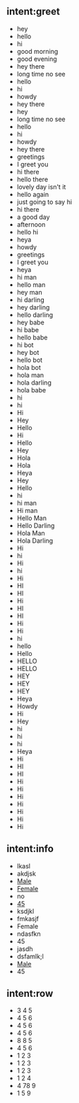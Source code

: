 ## intent:greet
- hey
- hello
- hi
- good morning
- good evening
- hey there
- long time no see
- hello
- hi
- howdy
- hey there
- hey
- long time no see
- hello
- hi
- howdy
- hey there
- greetings
- I greet you
- hi there
- hello there
- lovely day isn't it
- hello again
- just going to say hi
- hi there
- a good day
- afternoon
- hello hi
- heya
- howdy
- greetings
- I greet you
- heya
- hi man
- hello man
- hey man
- hi darling
- hey darling
- hello darling
- hey babe
- hi babe
- hello babe
- hi bot
- hey bot
- hello bot
- hola bot
- hola man
- hola darling
- hola babe
- hi
- hi
- Hi
- Hey
- Hello
- Hi
- Hello
- Hey
- Hola
- Hola
- Heya
- Hey
- Hello
- hi
- hi man
- Hi man
- Hello Man
- Hello Darling
- Hola Man
- Hola Darling
- Hi
- hi
- Hi
- hi
- Hi
- HI
- HI
- Hi
- HI
- HI
- Hi
- Hi
- hi
- hello
- Hello
- HELLO
- HELLO
- HEY
- HEY
- HEY
- Heya
- Howdy
- Hi
- Hey
- hi
- hi
- hi
- Heya
- Hi
- HI
- HI
- Hi
- Hi
- Hi
- Hi
- Hi
- Hi
- Hi

## intent:info
- lkasl
- akdjsk
- [Male](gender)
- [Female](gender)
- no
- [45](age)
- ksdjkl
- fmkasjf
- Female
- ndasfkn
- 45
- jasdh
- dsfamlk;l
- [Male](gender:male)
- 45

## intent:row
- 3 4 5
- 4 5 6
- 4 5 6
- 4 5 6
- 8 8 5
- 4 5 6
- 1 2 3
- 1 2 3
- 1 2 3
- 1 2 4
- 4 78 9
- 1 5 9
